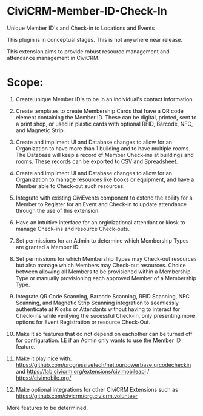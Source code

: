 # CiviCRM-Member-ID-Check-In
Unique Member ID's and Check-in to Locations and Events

This plugin is in conceptual stages. This is not anywhere near release.

This extension aims to provide robust resource management and attendance management in CiviCRM.

# Scope:
1. Create unique Member ID's to be in an individual's contact information.

2. Create templates to create Membership Cards that have a QR code element containing the Member ID.
These can be digital, printed, sent to a print shop, or used in plastic cards with optional RFID, Barcode, NFC, and Magnetic Strip.

3. Create and impliment UI and Database changes to allow for an Organization to have more than 1 building and to have multiple rooms.
The Database will keep a record of Member Check-ins at buildings and rooms. These records can be exported to CSV and Spreadsheet.

4. Create and impliment UI and Database changes to allow for an Organization to manage resources like books or equipment, and have a Member able to Check-out such resources.

5. Integrate with existing CiviEvents component to extend the ability for a Member to Register for an Event and Check-in to update attendance through the use of this extension.

6. Have an intuitive interface for an orginizational attendant or kiosk to manage Check-ins and resource Check-outs.

7. Set permissions for an Admin to determine which Membership Types are granted a Member ID.

8. Set permissions for which Membership Types may Check-out resources but also manage which Members may Check-out resources. Choice between allowing all Members to be provisioned within a Membership Type or manually provisioning each approved Member of a Membership Type.

9. Integrate QR Code Scanning, Barcode Scanning, RFID Scanning, NFC Scanning, and Magnetic Strip Scanning integration to seemlessly authenticate at Kiosks or Attendants without having to interact for Check-ins while verifying the sucessful Check-in, only presenting more options for Event Registration or resource Check-Out.

10. Make it so features that do not depend on eachother can be turned off for configuration. I.E if an Admin only wants to use the Member ID feature.

11. Make it play nice with:
https://github.com/progressivetech/net.ourpowerbase.qrcodecheckin
and
https://lab.civicrm.org/extensions/civimobileapi / https://civimobile.org/

12. Make optional integrations for other CiviCRM Extensions such as https://github.com/civicrm/org.civicrm.volunteer


More features to be determined.
